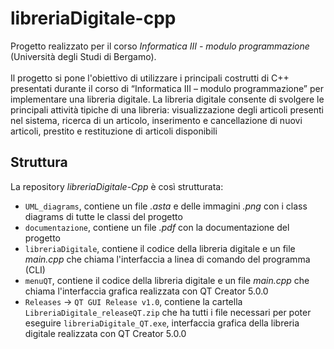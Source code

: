 # libreriaDigitale-cpp

Progetto realizzato per il corso *Informatica III - modulo programmazione* (Università degli Studi di Bergamo).<br/><br/>Il progetto si pone l'obiettivo di utilizzare i principali costrutti di C++ presentati durante il corso di “Informatica III – modulo programmazione” per implementare una libreria digitale. La libreria digitale consente di svolgere le principali attività tipiche di una libreria: visualizzazione degli articoli presenti nel sistema, ricerca di un articolo, inserimento e cancellazione di nuovi articoli, prestito e restituzione di articoli disponibili

## Struttura
La repository *libreriaDigitale-Cpp* è così strutturata:
- `UML_diagrams`, contiene un file *.asta* e delle immagini *.png* con i class diagrams di tutte le classi del progetto
- `documentazione`, contiene un file *.pdf* con la documentazione del progetto
- `libreriaDigitale`, contiene il codice della libreria digitale e un file *main.cpp* che chiama l'interfaccia a linea di comando del programma (CLI)
- `menuQT`, contiene il codice della libreria digitale e un file *main.cpp* che chiama l'interfaccia grafica realizzata con QT Creator 5.0.0
- `Releases` -> `QT GUI Release v1.0`, contiene la cartella `LibreriaDigitale_releaseQT.zip` che ha tutti i file necessari per poter eseguire `libreriaDigitale_QT.exe`, interfaccia grafica della libreria digitale realizzata con QT Creator 5.0.0
